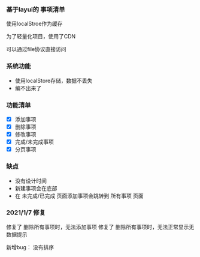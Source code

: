### 基于layui的 事项清单

使用localStroe作为缓存

为了轻量化项目，使用了CDN

可以通过file协议直接访问

### 系统功能

+ 使用localStore存储，数据不丢失
+ 编不出来了

### 功能清单

- [x] 添加事项
- [x] 删除事项
- [x] 修改事项
- [x] 完成/未完成事项
- [x] 分页事项

### 缺点

+ 没有设计时间
+ 新建事项会在底部
+ 在 未完成/已完成 页面添加事项会跳转到 所有事项 页面


### 2021/1/7 修复

 修复了 删除所有事项时，无法添加事项
 修复了 删除所有事项时，无法正常显示无数据提示
 
 新增bug：
    没有排序